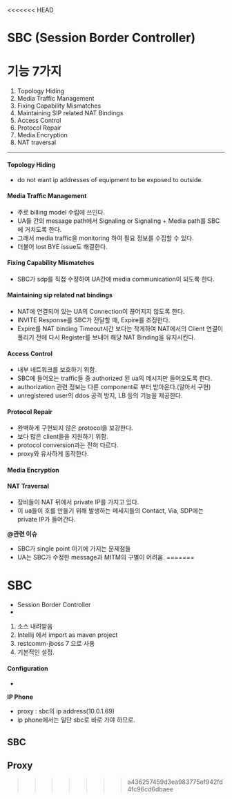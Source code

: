 <<<<<<< HEAD
# SBC (Session Border Controller)

# 기능 7가지  
1) Topology Hiding
2) Media Traffic Management
3) Fixing Capability Mismatches
4) Maintaining SIP related NAT Bindings  
5) Access Control
6) Protocol Repair
7) Media Encryption  
8) NAT traversal  

---
#### Topology Hiding
- do not want ip addresses of equipment to be exposed to outside.

#### Media Traffic Management
- 주로 billing model 수립에 쓰인다.
- UA들 간의 message path에서 Signaling or Signaling + Media path를 SBC에 거치도록 한다.
- 그래서 media traffic을 monitoring 하여 필요 정보를 수집할 수 있다.
- 더불어 lost BYE issue도 해결한다.

#### Fixing Capability Mismatches  
- SBC가 sdp를 직접 수정하여 UA간에 media communication이 되도록 한다.

#### Maintaining sip related nat bindings
- NAT에 연결되어 있는 UA의 Connection이 끊어지지 않도록 한다.
- INVITE Response를 SBC가 전달할 때, Expire를 조정한다.
- Expire를 NAT binding Timeout시간 보다는 작게하여 NAT에서의 Client 연결이 풀리기 전에 다시 Register를 보내어 해당 NAT Binding을 유지시킨다.

#### Access Control
- 내부 네트워크를 보호하기 위함.
- SBC에 들어오는 traffic들 중 authorized 된 ua의 메시지만 들어오도록 한다.
- authorization 관련 정보는 다른 component로 부터 받아온다.(알아서 구현)
- unregistered user의 ddos 공격 방지, LB 등의 기능을 제공한다.

#### Protocol Repair
- 완벽하게 구현되지 않은 protocol을 보강한다.
- 보다 많은 client들을 지원하기 위함.
- protocol conversion과는 전혀 다르다.
- proxy와 유사하게 동작한다.

#### Media Encryption

#### NAT Traversal   
- 장비들이 NAT 뒤에서 private IP를 가지고 있다.
- 이 ua들이 호를 만들기 위해 발생하는 메세지들의 Contact, Via, SDP에는 private IP가 들어간다.



**@관련 이슈**
- SBC가 single point 이기에 가지는 문제점들  
- UA는 SBC가 수정한 message과 MITM의 구별이 어려움.
=======
# SBC
- Session Border Controller  
-

1. 소스 내려받음
2. Intellij 에서 import as maven project
3. restcomm-jboss 7 으로 사용
4. 기본적인 설정.




#### Configuration  

-



**IP Phone**  
- proxy : sbc의 ip address(10.0.1.69)
- ip phone에서는 일단 sbc로 바로 가야 하므로.


**SBC**  
-


**Proxy**  
-
>>>>>>> a436257459d3ea983775ef942fd4fc96cd6dbaee
